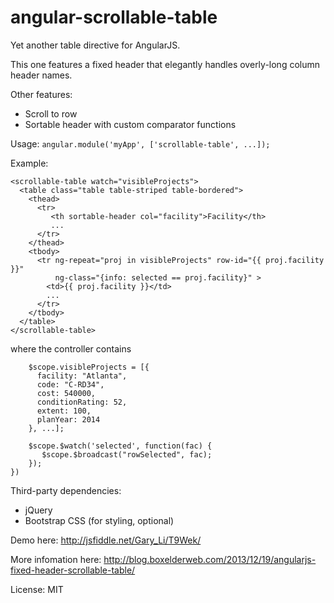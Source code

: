 angular-scrollable-table
========================

Yet another table directive for AngularJS.

This one features a fixed header that elegantly handles overly-long column header names.

Other features:
* Scroll to row
* Sortable header with custom comparator functions

Usage:
`angular.module('myApp', ['scrollable-table', ...]);`

Example:

```
<scrollable-table watch="visibleProjects">
  <table class="table table-striped table-bordered">
    <thead>
      <tr>
         <th sortable-header col="facility">Facility</th>
         ...
      </tr>
    </thead>
    <tbody>
      <tr ng-repeat="proj in visibleProjects" row-id="{{ proj.facility }}" 
          ng-class="{info: selected == proj.facility}" >
        <td>{{ proj.facility }}</td>
        ...
      </tr>
    </tbody>
  </table>
</scrollable-table>
```
    
where the controller contains

```
    $scope.visibleProjects = [{
      facility: "Atlanta",
      code: "C-RD34",
      cost: 540000,
      conditionRating: 52,
      extent: 100,
      planYear: 2014
    }, ...];
    
    $scope.$watch('selected', function(fac) {
       $scope.$broadcast("rowSelected", fac);
    });
})
```

Third-party dependencies: 
* jQuery
* Bootstrap CSS (for styling, optional)

Demo here: http://jsfiddle.net/Gary_Li/T9Wek/

More infomation here: http://blog.boxelderweb.com/2013/12/19/angularjs-fixed-header-scrollable-table/

License: MIT
